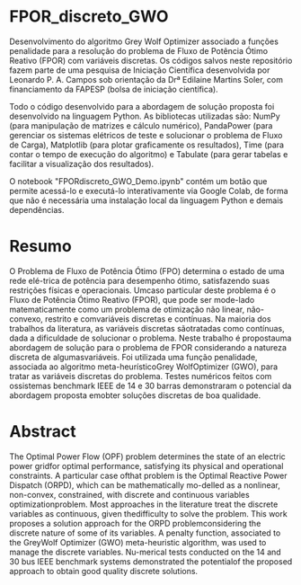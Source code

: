 # FPOR_discreto_GWO

Desenvolvimento do algoritmo Grey Wolf Optimizer associado a funções penalidade para a resolução do problema de Fluxo de Potência Ótimo Reativo (FPOR) com variáveis discretas. Os códigos salvos neste repositório fazem parte de uma pesquisa de Iniciação Científica desenvolvida por Leonardo P. A. Campos sob orientação da Drª Edilaine Martins Soler, com financiamento da FAPESP (bolsa de iniciação científica).

Todo o código desenvolvido para a abordagem de solução proposta foi desenvolvido na linguagem Python. As bibliotecas utilizadas são: NumPy (para manipulação de matrizes e cálculo numérico), PandaPower (para gerenciar os sistemas elétricos de teste e solucionar o problema de Fluxo de Carga), Matplotlib (para plotar graficamente os resultados), Time (para contar o tempo de execução do algoritmo) e Tabulate (para gerar tabelas e facilitar a visualização dos resultados).

O notebook "FPORdiscreto_GWO_Demo.ipynb" contém um botão que permite acessá-lo e executá-lo interativamente via Google Colab, de forma que não é necessária uma instalação local da linguagem Python e demais dependências.

# Resumo

O Problema de Fluxo de Potência Ótimo (FPO) determina o estado de uma rede elé-trica de potência para desempenho ótimo, satisfazendo suas restrições físicas e operacionais.  Umcaso particular deste problema é o Fluxo de Potência Ótimo Reativo (FPOR), que pode ser mode-lado matematicamente como um problema de otimização não linear, não-convexo, restrito e comvariáveis discretas e contínuas.  Na maioria dos trabalhos da literatura, as variáveis discretas sãotratadas como contínuas, dada a dificuldade de solucionar o problema.  Neste trabalho é propostauma abordagem de solução para o problema de FPOR considerando a natureza discreta de algumasvariáveis.  Foi utilizada uma função penalidade, associada ao algoritmo meta-heurísticoGrey WolfOptimizer (GWO), para tratar as variáveis discretas do problema.  Testes numéricos feitos com ossistemas benchmark IEEE de 14 e 30 barras demonstraram o potencial da abordagem proposta emobter soluções discretas de boa qualidade.

# Abstract

The Optimal Power Flow (OPF) problem determines the state of an electric power gridfor optimal performance, satisfying its physical and operational constraints.  A particular case ofthat problem is the Optimal Reactive Power Dispatch (ORPD), which can be mathematically mo-delled as a nonlinear, non-convex, constrained, with discrete and continuous variables optimizationproblem.   Most  approaches  in  the  literature  treat  the  discrete  variables  as  continuous,  given  thedifficulty to solve the problem.  This work proposes a solution approach for the ORPD problemconsidering the discrete nature of some of its variables. A penalty function, associated to the GreyWolf Optimizer (GWO) meta-heuristic algorithm, was used to manage the discrete variables.  Nu-merical tests conducted on the 14 and 30 bus IEEE benchmark systems demonstrated the potentialof the proposed approach to obtain good quality discrete solutions.

